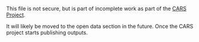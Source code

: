 This file is not secure, but is part of incomplete work as part of the [CARS Project](https://cars-project.github.io/).

It will likely be moved to the open data section in the future. Once the CARS project starts publishing outputs.
